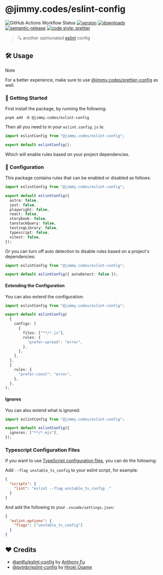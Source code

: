 # @jimmy.codes/eslint-config

![GitHub Actions Workflow Status](https://img.shields.io/github/actions/workflow/status/jimmy-guzman/eslint-config/cd.yml?style=flat-square&logo=github-actions)
[![version](https://img.shields.io/npm/v/@jimmy.codes/eslint-config.svg?logo=npm&style=flat-square)](https://www.npmjs.com/package/@jimmy.codes/eslint-config)
[![downloads](https://img.shields.io/npm/dm/@jimmy.codes/eslint-config.svg?logo=npm&style=flat-square)](http://www.npmtrends.com/@jimmy.codes/eslint-config)
[![semantic-release](https://img.shields.io/badge/%20%20%F0%9F%93%A6%F0%9F%9A%80-semantic--release-e10079.svg?style=flat-square)](https://semantic-release.gitbook.io/semantic-release)
[![code style: prettier](https://img.shields.io/badge/code_style-prettier-ff69b4.svg?style=flat-square&logo=prettier)](https://github.com/prettier/prettier)

> 🔍 another opinionated [eslint](https://eslint.org) config

## 🛠️ Usage

> [!NOTE]
> For a better experience, make sure to use [@jimmy.codes/prettier-config](https://github.com/jimmy-guzman/prettier-config) as well.

### 🔨 Getting Started

First install the package, by running the following:

```
pnpm add -D @jimmy.codes/eslint-config
```

Then all you need to in your `eslint.config.js` is:

```mjs
import eslintConfig from "@jimmy.codes/eslint-config";

export default eslintConfig();
```

Which will enable rules based on your project dependencies.

### 🔧 Configuration

This package contains rules that can be enabled or disabled as follows:

```ts
import eslintConfig from "@jimmy.codes/eslint-config";

export default eslintConfig({
  astro: false,
  jest: false,
  playwright: false,
  react: false,
  storybook: false,
  tanstackQuery: false,
  testingLibrary: false,
  typescript: false,
  vitest: false,
});
```

Or you can turn off auto detection to disable rules based on a project's dependencies:

```ts
import eslintConfig from "@jimmy.codes/eslint-config";

export default eslintConfig({ autoDetect: false });
```

#### Extending the Configuration

You can also extend the configuration:

```ts
import eslintConfig from "@jimmy.codes/eslint-config";

export default eslintConfig(
  {
    configs: [
      {
        files: ["**/*.js"],
        rules: {
          "prefer-spread": "error",
        },
      },
    ],
  },
  {
    rules: {
      "prefer-const": "error",
    },
  },
);
```

#### Ignores

You can also extend what is ignored:

```ts
import eslintConfig from "@jimmy.codes/eslint-config";

export default eslintConfig({
  ignores: ["**/*.mjs"],
});
```

### Typescript Configuration Files

If you want to use [TypeScript configuration files](https://eslint.org/docs/latest/use/configure/configuration-files#typescript-configuration-files), you can do the following:

Add `--flag unstable_ts_config` to your eslint script, for example:

```json
{
  "scripts": {
    "lint": "eslint --flag unstable_ts_config ."
  }
}
```

And add the following to your `.vscode/settings.json`:

```json
{
  "eslint.options": {
    "flags": ["unstable_ts_config"]
  }
}
```

## ❤️ Credits

- [@antfu/eslint-config](https://github.com/antfu/eslint-config) by [Anthony Fu](https://antfu.me)
- [@pvtnbr/eslint-config](https://github.com/privatenumber/eslint-config) by [Hiroki Osame](https://hirok.io/)
